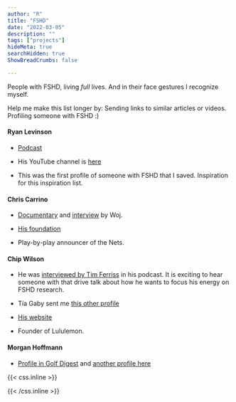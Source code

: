 ```yaml
---
author: "R"
title: "FSHD"
date: "2022-03-05"
description: ""
tags: ["projects"]
hideMeta: true
searchHidden: true
ShowBreadCrumbs: false

---
```


People with FSHD, living _full_ lives.
And in their face gestures I recognize myself.

Help me make this list longer by:
Sending links to similar articles or videos.
Profiling someone with FSHD :)

#### Ryan Levinson

- [Podcast](https://www.kyle.surf/podcast/80-sailing-tahiti-with-muscular-dystrophy-ryan-levinson)

- His YouTube channel is [here](https://www.youtube.com/channel/UCs3WnQG-QeLq1ebfr0gBUhg)

- This was the first profile of someone with FSHD that I saved. Inspiration for this inspiration list.

#### Chris Carrino

- [Documentary](https://www.youtube.com/watch?v=6pUdGcxFecE) and [interview](https://ca.sports.yahoo.com/news/vertical-pod-with-woj--chris-carrino-164233141.html) by Woj.

- [His foundation](https://chriscarrinofoundation.org/about-chris-carrino/)

- Play-by-play announcer of the Nets.


#### Chip Wilson

- He was [interviewed by Tim Ferriss](https://tim.blog/2021/05/19/chip-wilson/) in his podcast. It is exciting to hear someone with that drive talk about how he wants to focus his energy on FSHD research.

- Tía Gaby sent me [this other profile](https://financialpost.com/news/chips-challenge-vancouver-billionaire-and-lululemon-founder-chip-wilson-seeks-cure-for-rare-genetic-disorder)

- [His website](https://chipwilson.com/creating/)

- Founder of Lululemon.


#### Morgan Hoffmann

- [Profile in Golf Digest](https://www.golfdigest.com/story/morgan-hoffmann-costa-rica-muscular-dystrophy) and [another profile here](https://www.pgatour.com/beyond-the-ropes/2020/02/24/morgan-chelsea-hoffmann-beginning-write-next-chapter-facioscapulohumeral-muscular-dystrophy-diagnosis.html)



{{< css.inline >}}

<style>
.canon { background: white; width: 100%; height: auto; }
</style>

{{< /css.inline >}}
